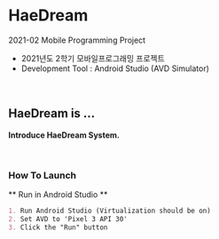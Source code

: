 # HaeDream
2021-02 Mobile Programming Project
- 2021년도 2학기 모바일프로그래밍 프로젝트
- Development Tool : Android Studio (AVD Simulator)

<br/>

## HaeDream is ...
**Introduce HaeDream System.**

<br/>

### How To Launch
** Run in Android Studio **
```markdown
1. Run Android Studio (Virtualization should be on)
2. Set AVD to 'Pixel 3 API 30'
3. Click the "Run" button
```
